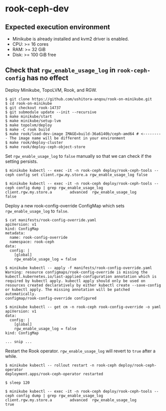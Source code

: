 # rook-ceph-dev

## Expected execution environment

- Minikube is already installed and kvm2 driver is enabled.
- CPU: >= 16 cores
- RAM: >= 32 GiB
- Disk: >= 100 GiB free

## Check that `rgw_enable_usage_log` in `rook-ceph-config` has no effect

Deploy Minikube, TopoLVM, Rook, and RGW.

```
$ git clone https://github.com/ushitora-anqou/rook-on-minikube.git
$ cd rook-on-minikube
$ git checkout rook-14737
$ git submodule update --init --recursive
$ make minikube/start
$ make minikube/setup-lvm
$ make topolvm/deploy
$ make -C rook build
$ make rook/load-dev-image IMAGE=build-36a6140b/ceph-amd64 # <--------- The image name will be different in your environment
$ make rook/deploy-cluster
$ make rook/deploy-ceph-object-store
```

Set `rgw_enable_usage_log` to `false` manually so that we can check if the setting persists.

```
$ minikube kubectl -- exec -it -n rook-ceph deploy/rook-ceph-tools -- ceph config set client.rgw.my.store.a rgw_enable_usage_log false

$ minikube kubectl -- exec -it -n rook-ceph deploy/rook-ceph-tools -- ceph config dump | grep rgw_enable_usage_log
client.rgw.my.store.a        advanced  rgw_enable_usage_log                   false           
```

Deploy a new rook-config-override ConfigMap which sets `rgw_enable_usage_log` to `false`.

```
$ cat manifests/rook-config-override.yaml 
apiVersion: v1
kind: ConfigMap
metadata:
  name: rook-config-override
  namespace: rook-ceph
data:
  config: |
    [global]
    rgw_enable_usage_log = false

$ minikube kubectl -- apply -f manifests/rook-config-override.yaml 
Warning: resource configmaps/rook-config-override is missing the kubectl.kubernetes.io/last-applied-configuration annotation which is required by kubectl apply. kubectl apply should only be used on resources created declaratively by either kubectl create --save-config or kubectl apply. The missing annotation will be patched automatically.
configmap/rook-config-override configured

$ minikube kubectl -- get cm -n rook-ceph rook-config-override -o yaml
apiVersion: v1
data:
  config: |
    [global]
    rgw_enable_usage_log = false
kind: ConfigMap

... snip ...
```

Restart the Rook operator. `rgw_enable_usage_log` will revert to `true` after a while.

```
$ minikube kubectl -- rollout restart -n rook-ceph deploy/rook-ceph-operator
deployment.apps/rook-ceph-operator restarted

$ sleep 120

$ minikube kubectl -- exec -it -n rook-ceph deploy/rook-ceph-tools -- ceph config dump | grep rgw_enable_usage_log
client.rgw.my.store.a        advanced  rgw_enable_usage_log                   true            
```
